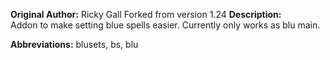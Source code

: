 **Original Author:** Ricky Gall
Forked from version 1.24
**Description:**  
Addon to make setting blue spells easier. Currently only works as blu main.

**Abbreviations:** blusets, bs, blu
